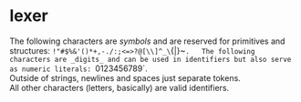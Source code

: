 # lexer

The following characters are _symbols_ and are reserved for primitives and structures: `!"#$%&'()*+,-./:;<=>?@[\\]^_\`{|}~`.  
The following characters are _digits_ and can be used in identifiers but also serve as numeric literals: `0123456789`.  
Outside of strings, newlines and spaces just separate tokens.  
All other characters (letters, basically) are valid identifiers.
